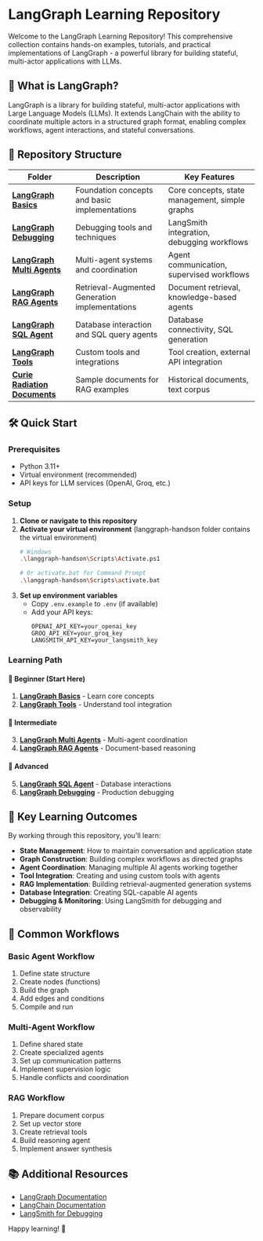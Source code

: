 # LangGraph Learning Repository

Welcome to the LangGraph Learning Repository! This comprehensive collection contains hands-on examples, tutorials, and practical implementations of LangGraph - a powerful library for building stateful, multi-actor applications with LLMs.

## 🚀 What is LangGraph?

LangGraph is a library for building stateful, multi-actor applications with Large Language Models (LLMs). It extends LangChain with the ability to coordinate multiple actors in a structured graph format, enabling complex workflows, agent interactions, and stateful conversations.

## 📁 Repository Structure

| Folder | Description | Key Features |
|--------|-------------|--------------|
| **[LangGraph Basics](./LangGraph%20Basics/)** | Foundation concepts and basic implementations | Core concepts, state management, simple graphs |
| **[LangGraph Debugging](./LangGraph%20Debugging/)** | Debugging tools and techniques | LangSmith integration, debugging workflows |
| **[LangGraph Multi Agents](./LangGraph%20Multi%20Agents/)** | Multi-agent systems and coordination | Agent communication, supervised workflows |
| **[LangGraph RAG Agents](./LangGraph%20RAG%20Agents/)** | Retrieval-Augmented Generation implementations | Document retrieval, knowledge-based agents |
| **[LangGraph SQL Agent](./LangGraph%20SQL%20Agent/)** | Database interaction and SQL query agents | Database connectivity, SQL generation |
| **[LangGraph Tools](./LangGraph%20Tools/)** | Custom tools and integrations | Tool creation, external API integration |
| **[Curie Radiation Documents](./Curie_Radiation_Documents/)** | Sample documents for RAG examples | Historical documents, text corpus |

## 🛠️ Quick Start

### Prerequisites
- Python 3.11+
- Virtual environment (recommended)
- API keys for LLM services (OpenAI, Groq, etc.)

### Setup
1. **Clone or navigate to this repository**
2. **Activate your virtual environment** (langgraph-handson folder contains the virtual environment)
   ```bash
   # Windows
   .\langgraph-handson\Scripts\Activate.ps1
   
   # Or activate.bat for Command Prompt
   .\langgraph-handson\Scripts\activate.bat
   ```
3. **Set up environment variables**
   - Copy `.env.example` to `.env` (if available)
   - Add your API keys:
     ```
     OPENAI_API_KEY=your_openai_key
     GROQ_API_KEY=your_groq_key
     LANGSMITH_API_KEY=your_langsmith_key
     ```

### Learning Path

#### 🌱 Beginner (Start Here)
1. **[LangGraph Basics](./LangGraph%20Basics/)** - Learn core concepts
2. **[LangGraph Tools](./LangGraph%20Tools/)** - Understand tool integration

#### 🌿 Intermediate
3. **[LangGraph Multi Agents](./LangGraph%20Multi%20Agents/)** - Multi-agent coordination
4. **[LangGraph RAG Agents](./LangGraph%20RAG%20Agents/)** - Document-based reasoning

#### 🌳 Advanced
5. **[LangGraph SQL Agent](./LangGraph%20SQL%20Agent/)** - Database interactions
6. **[LangGraph Debugging](./LangGraph%20Debugging/)** - Production debugging

## 🎯 Key Learning Outcomes

By working through this repository, you'll learn:

- **State Management**: How to maintain conversation and application state
- **Graph Construction**: Building complex workflows as directed graphs
- **Agent Coordination**: Managing multiple AI agents working together
- **Tool Integration**: Creating and using custom tools with agents
- **RAG Implementation**: Building retrieval-augmented generation systems
- **Database Integration**: Creating SQL-capable AI agents
- **Debugging & Monitoring**: Using LangSmith for debugging and observability

## 🔄 Common Workflows

### Basic Agent Workflow
1. Define state structure
2. Create nodes (functions)
3. Build the graph
4. Add edges and conditions
5. Compile and run

### Multi-Agent Workflow
1. Define shared state
2. Create specialized agents
3. Set up communication patterns
4. Implement supervision logic
5. Handle conflicts and coordination

### RAG Workflow
1. Prepare document corpus
2. Set up vector store
3. Create retrieval tools
4. Build reasoning agent
5. Implement answer synthesis

## 📚 Additional Resources

- [LangGraph Documentation](https://langchain-ai.github.io/langgraph/)
- [LangChain Documentation](https://python.langchain.com/)
- [LangSmith for Debugging](https://smith.langchain.com/)


Happy learning! 🎉
